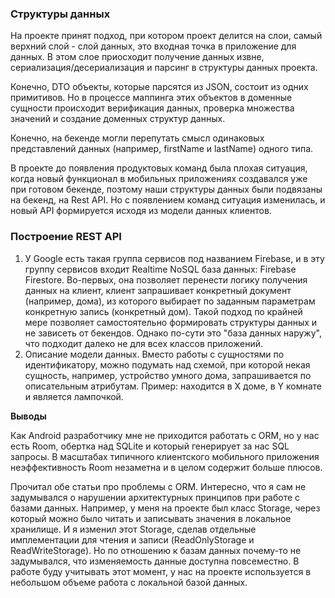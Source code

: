 ### Структуры данных

На проекте принят подход, при котором проект делится на слои, самый верхний слой - слой данных, это входная точка в приложение для данных.
В этом слое приосходит получение данных извне, сериализация/десериализация и парсинг в структуры данных проекта.

Конечно, DTO объекты, которые парсятся из JSON, состоит из одних примитивов. 
Но в процессе маппинга этих объектов в доменные сущности происходит верификация данных, проверка множества значений и создание доменных структур данных.

Конечно, на бекенде могли перепутать смысл одинаковых представлений данных (например, firstName и lastName) одного типа.

В проекте до появления продуктовых команд была плохая ситуация, когда новый функционал в мобильных приложениях создавался уже при готовом бекенде, поэтому наши структуры данных были подвязаны на бекенд, на Rest API.
Но с появлением команд ситуация изменилась, и новый API формируется исходя из модели данных клиентов.

### Построение REST API

1. У Google есть такая группа сервисов под названием Firebase, и в эту группу сервисов входит Realtime NoSQL база данных: Firebase Firestore. 
Во-первых, она позволяет перенести логику получения данных на клиент, клиент запрашивает конкретный документ (например, дома), из которого выбирает по заданным параметрам конкретную запись (конкретный дом).
Такой подход по крайней мере позволяет самостоятельно формировать структуры данных и не зависеть от бекендов. Однако по-сути это "база данных наружу", что подходит далеко не для всех классов приложений.  
2. Описание модели данных. Вместо работы с сущностями по идентификатору, можно подумать над схемой, при которой некая сущность, например, устройство умного дома, запрашивается по описательным атрибутам. Пример: находится в X доме, в Y комнате и является лампочкой.

**Выводы**

Как Android разработчику мне не приходится работать с ORM, но у нас есть Room, обертка над SQLite и который генерирует за нас SQL запросы. 
В масштабах типичного клиентского мобильного приложения неэффективность Room незаметна и в целом содержит больше плюсов.

Прочитал обе статьи про проблемы с ORM. Интересно, что я сам не задумывался о нарушении архитектурных принципов при работе с базами данных. 
Например, у меня на проекте был класс Storage, через который можно было читать и записывать значения в локальное хранилище. 
И я изменил этот Storage, сделав отдельные имплементации для чтения и записи (ReadOnlyStorage и ReadWriteStorage). 
Но по отношению к базам данных почему-то не задумывался, что изменяемость данные доступна повсеместно. В работе буду учитывать этот момент, у нас на проекте используется в небольшом объеме работа с локальной базой данных.